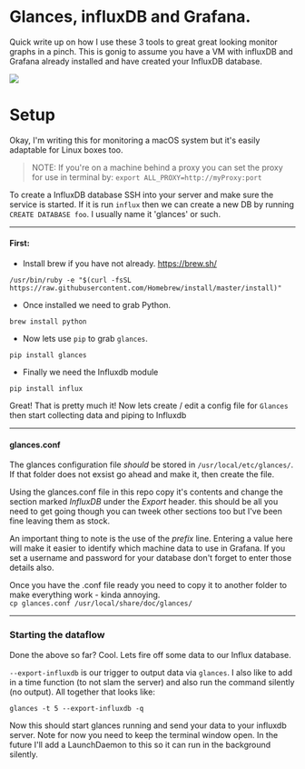 # Glances, influxDB and Grafana.

Quick write up on how I use these 3 tools to great great looking monitor graphs in a pinch. This is gonig to assume you have a VM with influxDB and Grafana already installed and have created your InfluxDB database.

![](http://i.imgur.com/v4cuq5f.png)


# Setup

Okay, I'm writing this for monitoring a macOS system but it's easily adaptable for Linux boxes too. 

> NOTE: If you're on a machine behind a proxy you can set the proxy for use in terminal by: `export ALL_PROXY=http://myProxy:port`

To create a InfluxDB database SSH into your server and make sure the service is started. If it is run `influx` then we can create a new DB by running `CREATE DATABASE foo`. I usually name it 'glances' or such. 

***

#### First:

* Install brew if you have not already. https://brew.sh/ 

`/usr/bin/ruby -e "$(curl -fsSL https://raw.githubusercontent.com/Homebrew/install/master/install)"`

* Once installed we need to grab Python. 

`brew install python`

* Now lets use `pip` to grab `glances`. 

`pip install glances`

* Finally we need the Influxdb module

`pip install influx`

Great! That is pretty much it! Now lets create / edit a config file for `Glances` then start collecting data and piping to Influxdb

***

#### glances.conf
The glances configuration file _should_ be stored in `/usr/local/etc/glances/`. 
If that folder does not exsist go ahead and make it, then create the file. 

Using the glances.conf file in this repo copy it's contents and change the section marked _InfluxDB_ under the _Export_ header. this should be all you need to get going though you can tweek other sections too but I've been fine leaving them as stock.  

An important thing to note is the use of the _prefix_ line. Entering a value here will make it easier to identify which machine data to use in Grafana. If you set a username and password for your database don't forget to enter those details also. 

Once you have the .conf file ready you need to copy it to another folder to make everything work - kinda annoying.  
`cp glances.conf /usr/local/share/doc/glances/`

***
### Starting the dataflow
Done the above so far? Cool. Lets fire off some data to our Influx database.

`--export-influxdb` is our trigger to output data via `glances`. I also like to add in a time function (to not slam the server) and also  run the command silently (no output). All together that looks like:

`glances -t 5 --export-influxdb -q`

Now this should start glances running and send your data to your influxdb server. Note for now you need to keep the terminal window open. In the future I'll add a LaunchDaemon to this so it can run in the background silently. 



